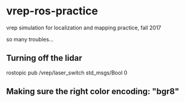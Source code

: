 # vrep-ros-practice
vrep simulation for localization and mapping practice, fall 2017

so many troubles...

## Turning off the lidar
rostopic pub /vrep/laser_switch std_msgs/Bool 0

## Making sure the right color encoding: "bgr8"
